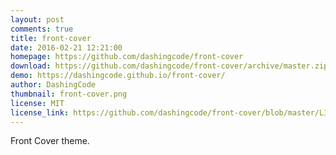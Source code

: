 ```yaml
---
layout: post
comments: true
title: front-cover
date: 2016-02-21 12:21:00
homepage: https://github.com/dashingcode/front-cover
download: https://github.com/dashingcode/front-cover/archive/master.zip
demo: https://dashingcode.github.io/front-cover/
author: DashingCode
thumbnail: front-cover.png
license: MIT
license_link: https://github.com/dashingcode/front-cover/blob/master/LICENSE
---
```


Front Cover theme.
